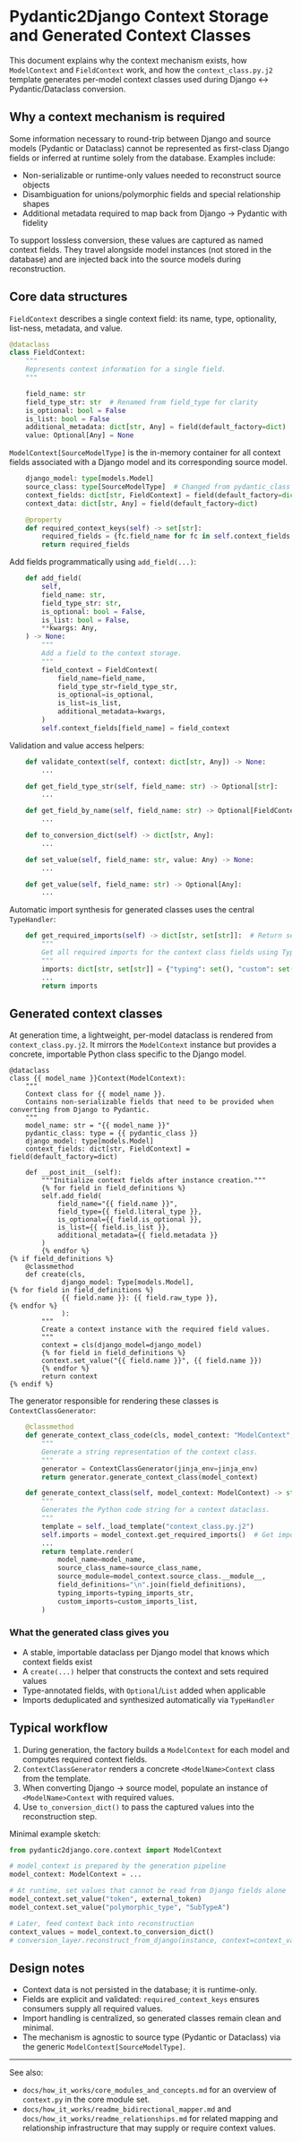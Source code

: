 # Pydantic2Django Context Storage and Generated Context Classes

This document explains why the context mechanism exists, how `ModelContext` and `FieldContext` work, and how the `context_class.py.j2` template generates per-model context classes used during Django ↔︎ Pydantic/Dataclass conversion.

## Why a context mechanism is required

Some information necessary to round-trip between Django and source models (Pydantic or Dataclass) cannot be represented as first-class Django fields or inferred at runtime solely from the database. Examples include:

- Non-serializable or runtime-only values needed to reconstruct source objects
- Disambiguation for unions/polymorphic fields and special relationship shapes
- Additional metadata required to map back from Django → Pydantic with fidelity

To support lossless conversion, these values are captured as named context fields. They travel alongside model instances (not stored in the database) and are injected back into the source models during reconstruction.

## Core data structures

`FieldContext` describes a single context field: its name, type, optionality, list-ness, metadata, and value.

```27:39:src/pydantic2django/core/context.py
@dataclass
class FieldContext:
    """
    Represents context information for a single field.
    """

    field_name: str
    field_type_str: str  # Renamed from field_type for clarity
    is_optional: bool = False
    is_list: bool = False
    additional_metadata: dict[str, Any] = field(default_factory=dict)
    value: Optional[Any] = None
```

`ModelContext[SourceModelType]` is the in-memory container for all context fields associated with a Django model and its corresponding source model.

```50:58:src/pydantic2django/core/context.py
    django_model: type[models.Model]
    source_class: type[SourceModelType]  # Changed from pydantic_class
    context_fields: dict[str, FieldContext] = field(default_factory=dict)
    context_data: dict[str, Any] = field(default_factory=dict)

    @property
    def required_context_keys(self) -> set[str]:
        required_fields = {fc.field_name for fc in self.context_fields.values() if not fc.is_optional}
        return required_fields
```

Add fields programmatically using `add_field(...)`:

```60:87:src/pydantic2django/core/context.py
    def add_field(
        self,
        field_name: str,
        field_type_str: str,
        is_optional: bool = False,
        is_list: bool = False,
        **kwargs: Any,
    ) -> None:
        """
        Add a field to the context storage.
        """
        field_context = FieldContext(
            field_name=field_name,
            field_type_str=field_type_str,
            is_optional=is_optional,
            is_list=is_list,
            additional_metadata=kwargs,
        )
        self.context_fields[field_name] = field_context
```

Validation and value access helpers:

```88:159:src/pydantic2django/core/context.py
    def validate_context(self, context: dict[str, Any]) -> None:
        ...

    def get_field_type_str(self, field_name: str) -> Optional[str]:
        ...

    def get_field_by_name(self, field_name: str) -> Optional[FieldContext]:
        ...

    def to_conversion_dict(self) -> dict[str, Any]:
        ...

    def set_value(self, field_name: str, value: Any) -> None:
        ...

    def get_value(self, field_name: str) -> Optional[Any]:
        ...
```

Automatic import synthesis for generated classes uses the central `TypeHandler`:

```160:201:src/pydantic2django/core/context.py
    def get_required_imports(self) -> dict[str, set[str]]:  # Return sets for auto-dedup
        """
        Get all required imports for the context class fields using TypeHandler.
        """
        imports: dict[str, set[str]] = {"typing": set(), "custom": set()}
        ...
        return imports
```

## Generated context classes

At generation time, a lightweight, per-model dataclass is rendered from `context_class.py.j2`. It mirrors the `ModelContext` instance but provides a concrete, importable Python class specific to the Django model.

```1:46:src/pydantic2django/django/templates/context_class.py.j2
@dataclass
class {{ model_name }}Context(ModelContext):
    """
    Context class for {{ model_name }}.
    Contains non-serializable fields that need to be provided when converting from Django to Pydantic.
    """
    model_name: str = "{{ model_name }}"
    pydantic_class: type = {{ pydantic_class }}
    django_model: type[models.Model]
    context_fields: dict[str, FieldContext] = field(default_factory=dict)

    def __post_init__(self):
        """Initialize context fields after instance creation."""
        {% for field in field_definitions %}
        self.add_field(
            field_name="{{ field.name }}",
            field_type={{ field.literal_type }},
            is_optional={{ field.is_optional }},
            is_list={{ field.is_list }},
            additional_metadata={{ field.metadata }}
        )
        {% endfor %}
{% if field_definitions %}
    @classmethod
    def create(cls,
             django_model: Type[models.Model],
{% for field in field_definitions %}
             {{ field.name }}: {{ field.raw_type }},
{% endfor %}
             ):
        """
        Create a context instance with the required field values.
        """
        context = cls(django_model=django_model)
        {% for field in field_definitions %}
        context.set_value("{{ field.name }}", {{ field.name }})
        {% endfor %}
        return context
{% endif %}
```

The generator responsible for rendering these classes is `ContextClassGenerator`:

```202:217:src/pydantic2django/core/context.py
    @classmethod
    def generate_context_class_code(cls, model_context: "ModelContext", jinja_env: Any | None = None) -> str:
        """
        Generate a string representation of the context class.
        """
        generator = ContextClassGenerator(jinja_env=jinja_env)
        return generator.generate_context_class(model_context)
```

```285:329:src/pydantic2django/core/context.py
    def generate_context_class(self, model_context: ModelContext) -> str:
        """
        Generates the Python code string for a context dataclass.
        """
        template = self._load_template("context_class.py.j2")
        self.imports = model_context.get_required_imports()  # Get imports first
        ...
        return template.render(
            model_name=model_name,
            source_class_name=source_class_name,
            source_module=model_context.source_class.__module__,
            field_definitions="\n".join(field_definitions),
            typing_imports=typing_imports_str,
            custom_imports=custom_imports_list,
        )
```

### What the generated class gives you

- A stable, importable dataclass per Django model that knows which context fields exist
- A `create(...)` helper that constructs the context and sets required values
- Type-annotated fields, with `Optional`/`List` added when applicable
- Imports deduplicated and synthesized automatically via `TypeHandler`

## Typical workflow

1. During generation, the factory builds a `ModelContext` for each model and computes required context fields.
2. `ContextClassGenerator` renders a concrete `<ModelName>Context` class from the template.
3. When converting Django → source model, populate an instance of `<ModelName>Context` with required values.
4. Use `to_conversion_dict()` to pass the captured values into the reconstruction step.

Minimal example sketch:

```python
from pydantic2django.core.context import ModelContext

# model_context is prepared by the generation pipeline
model_context: ModelContext = ...

# At runtime, set values that cannot be read from Django fields alone
model_context.set_value("token", external_token)
model_context.set_value("polymorphic_type", "SubTypeA")

# Later, feed context back into reconstruction
context_values = model_context.to_conversion_dict()
# conversion_layer.reconstruct_from_django(instance, context=context_values)
```

## Design notes

- Context data is not persisted in the database; it is runtime-only.
- Fields are explicit and validated: `required_context_keys` ensures consumers supply all required values.
- Import handling is centralized, so generated classes remain clean and minimal.
- The mechanism is agnostic to source type (Pydantic or Dataclass) via the generic `ModelContext[SourceModelType]`.

---

See also:
- `docs/how_it_works/core_modules_and_concepts.md` for an overview of `context.py` in the core module set.
- `docs/how_it_works/readme_bidirectional_mapper.md` and `docs/how_it_works/readme_relationships.md` for related mapping and relationship infrastructure that may supply or require context values.
